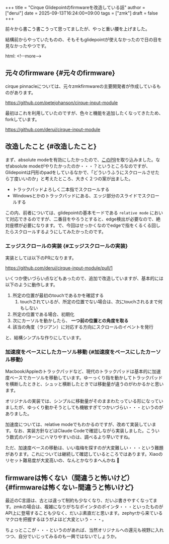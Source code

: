 +++
title = "Cirque Glidepointのfirmwareを改造している話"
author = ["derui"]
date = 2025-09-13T16:24:00+09:00
tags = ["zmk"]
draft = false
+++

前々から書こう書こうって思ってましたが、やっと重い腰を上げました。

結構前からやっていたものの、そもそもglidepointが使えなかったので日の目を見なかったやつです。

html: &lt;!--more--&gt;


## 元々のfirmware {#元々のfirmware}

cirque pinnacleについては、元々zmkfirmwareの主要開発者が作成しているものがあります。

<https://github.com/petejohanson/cirque-input-module>

最初はこれを利用していたのですが、色々と機能を追加したくなってきたため、forkしています。

<https://github.com/derui/cirque-input-module>


## 改造したこと {#改造したこと}

まず、absolute modeを有効にしたかったので、[このPR](https://github.com/petejohanson/cirque-input-module/pull/5)を取り込みました。なぜabsolute modeがやりたかったのか・・・？というところなのですが、Glidepointは円形のpadをしているなかで、「どういうふうにスクロールさせたら丁度いいのか」と考えたところ、大きく２つの案が出ました。

-   トラックパッドよろしく二本指でスクロールする
-   Windowsとかのトラックパッドにある、エッジ部分のスライドでスクロールする

この内、前者については、glidepointの基本モードである `relative mode` において対応できるのですが、二番目をやろうとすると、edge検出が必要なので、絶対座標が必要になります。で、今回はせっかくなのでedgeで指をくるくる回したらスクロールするようにしてみたかったのです。


### エッジスクロールの実装 {#エッジスクロールの実装}

実装としては以下のPRになります。

<https://github.com/derui/cirque-input-module/pull/1>

いくつか使いづらい点などもあったので、追加で改造していますが、基本的には以下のように動作します。

1.  所定の位置が最初のtouchであるかを確認する
    1.  touchされているが、所定の位置でない場合は、次にtouchされるまで何もしない
2.  所定の位置である場合、初期化
3.  次にカーソルを動かしたら、 **一つ前の位置との角度を取る**
4.  該当の角度（ラジアン）に対応する方向にスクロールのイベントを発行

と、結構シンプルな作りにしています。


### 加速度をベースにしたカーソル移動 {#加速度をベースにしたカーソル移動}

Macbook/Appleのトラックパッドなど、現代のトラックパッドは基本的に加速度ベースでカーソルを移動しています。ゆーっくり指を動かしてトラックパッドを横断したときと、シュッと横断したときでは移動量が違うのがわかるかと思います。

オリジナルの実装では、シンプルに移動量がそのままわたっている形になっていましたが、ゆっくり動かそうとしても機敏すぎてつかいづらい・・・というのがありました。

加速度については、relative modeでもわかるのですが、改めて実装しています。なお、実装方針などはClaude Codeで確認しながら実装しました。こういう数式のパターンにハマりやすいのは、調べるより早いですね。

ただ、加速度ベースの移動は、いい塩梅を探すのが大変難しい・・・という難題があります。これについては継続して確認しているところではあります。Xiaoのリセット難易度が大変高いの、なんとかなりまへんかね 🤔


## firmwareは怖くない（間違うと怖いけど） {#firmwareは怖くない-間違うと怖いけど}

最近のC言語は、古とは違って制約も少なくなり、だいぶ書きやすくなってます。zmkの場合は、複雑になりがちなポインタのポインタ・・・といったものがAPI上に登場することも少なく、だいぶ素直だと思います。zephyrから来ているマクロを把握するほうがよほど大変という・・・。

ちょっとここが・・・というのがあれば、当然オリジナルへの還元も視野に入れつつ、自分でいじってみるのも一興ではないでしょうか。
